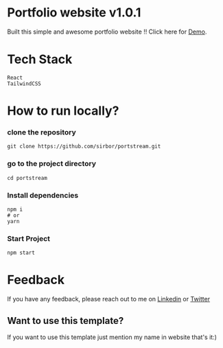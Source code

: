 # Portfolio website v1.0.1

Built this simple and awesome portfolio website !!
Click here for [Demo](https://sirbor.tech).

# Tech Stack

    React
    TailwindCSS

# How to run locally?

### clone the repository

    git clone https://github.com/sirbor/portstream.git

### go to the project directory

    cd portstream

### Install dependencies

    npm i
    # or
    yarn

### Start Project

    npm start

# Feedback

If you have any feedback, please reach out to me on [Linkedin](https://www.linkedin.com/in/dominicbor) or [Twitter](https://www.twitter.com/sirbor_)

## Want to use this template?

If you want to use this template just mention my name in website that's it:)
